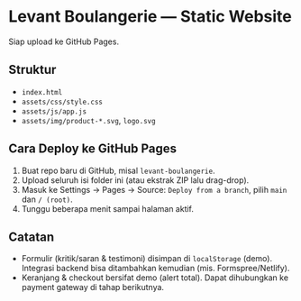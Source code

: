 
# Levant Boulangerie — Static Website
Siap upload ke GitHub Pages.

## Struktur
- `index.html`
- `assets/css/style.css`
- `assets/js/app.js`
- `assets/img/product-*.svg`, `logo.svg`

## Cara Deploy ke GitHub Pages
1. Buat repo baru di GitHub, misal `levant-boulangerie`.
2. Upload seluruh isi folder ini (atau ekstrak ZIP lalu drag-drop).
3. Masuk ke Settings → Pages → Source: `Deploy from a branch`, pilih `main` dan `/ (root)`.
4. Tunggu beberapa menit sampai halaman aktif.

## Catatan
- Formulir (kritik/saran & testimoni) disimpan di `localStorage` (demo). Integrasi backend bisa ditambahkan kemudian (mis. Formspree/Netlify).
- Keranjang & checkout bersifat demo (alert total). Dapat dihubungkan ke payment gateway di tahap berikutnya.

